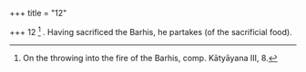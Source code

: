 +++
title = "12"

+++
12 [^10] . Having sacrificed the Barhis, he partakes (of the sacrificial food).


[^10]:  On the throwing into the fire of the Barhis, comp. Kātyāyana III, 8.

